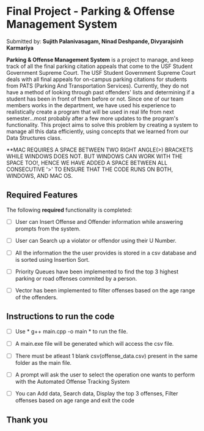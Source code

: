 # Final Project  -  Parking & Offense Management System 

Submitted by: **Sujith Palanivasagam, Ninad Deshpande, Divyarajsinh Karmariya**

**Parking & Offense Management System** is a project to manage, and keep track of all the final parking citation appeals that come to the USF Student Government Supreme Court. The USF Student Government Supreme Court deals with all final appeals for on-campus parking citations for students from PATS (Parking And Transportation Services). Currently, they do not have a method of looking through past offenders' lists and determining if a student has been in front of them before or not. Since one of our team members works in the department, we have used his experience to realistically create a program that will be used in real life from next semester...most probably after a few more updates to the program's functionality. This project aims to solve this problem by creating a system to manage all this data efficiently, using concepts that we learned from our Data Structures class.

**MAC REQUIRES A SPACE BETWEEN TWO RIGHT ANGLE(>) BRACKETS WHILE WINDOWS DOES NOT. BUT WINDOWS CAN WORK WITH THE SPACE TOO!, HENCE WE HAVE ADDED A SPACE BETWEEN ALL CONSECUTIVE '>' TO ENSURE THAT THE CODE RUNS ON BOTH, WINDOWS, AND MAC OS.


## Required Features

The following **required** functionality is completed:

- [ ] User can Insert Offense and Offender information while answering prompts from the system.
- [ ] User can Search up a violator or offendor using their U Number.
- [ ] All the information the the user provides is stored in a csv database and is sorted using Insertion Sort.
- [ ] Priority Queues have been implemented to find the top 3 highest parking or road offenses commited by a person.
- [ ] Vector has been implemented to filter offenses based on the age range of the offenders.


## Instructions to run the code
- [ ] Use * g++ main.cpp -o main * to run the file.
- [ ] A main.exe file will be generated which will access the csv file.
- [ ] There must be atleast 1 blank csv(offense_data.csv) present in the same folder as the main file.
- [ ] A prompt will ask the user to select the operation one wants to perform with the Automated Offense Tracking System
- [ ] You can Add data, Search data, Display the top 3 offenses, Filter offenses based on age range and exit the code
 

## Thank you
